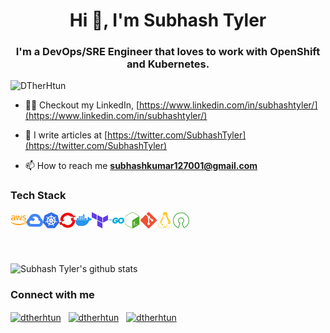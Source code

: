 <h1 align="center">Hi 👋, I'm Subhash Tyler</h1>

<h3 align="center">I'm a DevOps/SRE Engineer that loves to work with OpenShift and Kubernetes.</h3>

<p align="left"> <img src="https://komarev.com/ghpvc/?username=DTherHtun" alt="DTherHtun" /> </p>

- 👨‍💻  Checkout my LinkedIn, [https://www.linkedin.com/in/subhashtyler/](https://www.linkedin.com/in/subhashtyler/)

- 📝  I write articles at [https://twitter.com/SubhashTyler](https://twitter.com/SubhashTyler)

- 📫  How to reach me **subhashkumar127001@gmail.com**

### Tech Stack
<img align="left" alt="AWS" width="26px" src="./amazonaws.svg" />
<img align="left" alt="GCP" width="26px" src="./googlecloud.svg" />
<img align="left" alt="Kubernetes" width="26px" src="./kubernetes.svg" />
<img align="left" alt="Openshift" width="26px" src="./redhatopenshift.svg" />
<img align="left" alt="Docker" width="26px" src="./docker.svg" />
<img align="left" alt="Terraform" width="26px" src="./terraform.svg" />
<img align="left" alt="Golang" width="26px" src="./go.svg" />
<img align="left" alt="Bash" width="26px" src="./gnubash.svg" />
<img align="left" alt="Git" width="26px" src="./git.svg" />
<img align="left" alt="Linux" width="26px" src="./linux.svg" />
<img align="left" alt="Opensource" width="26px" src="./opensourceinitiative.svg" />
<br>
<br>
<br>
<br>


![Subhash Tyler's github stats](https://github-readme-stats.vercel.app/api?username=SubhashTyler&show_icons=true)


### Connect with me


<a href="https://www.linkedin.com/in/subhashtyler/" target="__blank"><img align="center" src="https://cdn.jsdelivr.net/npm/simple-icons@3.0.1/icons/linkedin.svg" alt="dtherhtun" width="22px" /></a>  
<a href="https://www.facebook.com/SubhashTyler" target="__blank"><img align="center" src="https://cdn.jsdelivr.net/npm/simple-icons@3.0.1/icons/facebook.svg" alt="dtherhtun" width="22px" /></a>  
<a href="https://twitter.com/SubhashTyler" target="__blank"><img align="center" src="https://cdn.jsdelivr.net/npm/simple-icons@v3/icons/twitter.svg" alt="dtherhtun" width="22px" /></a> 
